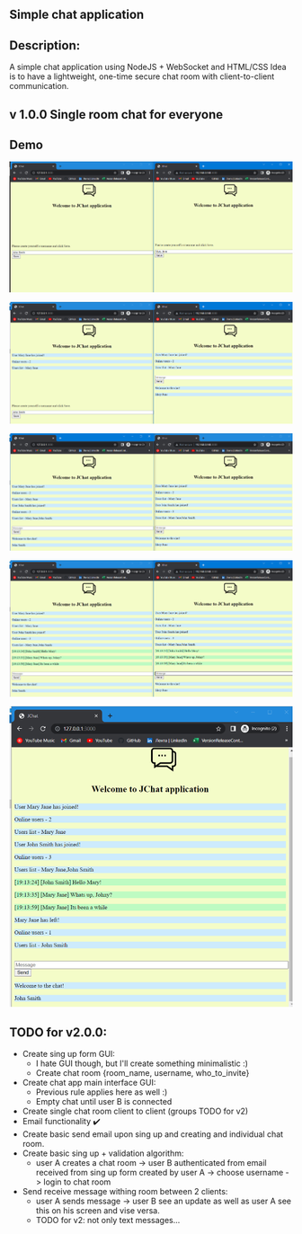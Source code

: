Simple chat application
---
Description:
---
A simple chat application using NodeJS + WebSocket and HTML/CSS
Idea is to have a lightweight, one-time secure chat room with client-to-client communication.

v 1.0.0 Single room chat for everyone
---

Demo
---
![](https://github.com/swifty94/jchat/blob/master/demo/demo_1.png)

![](https://github.com/swifty94/jchat/blob/master/demo/demo_2.png)

![](https://github.com/swifty94/jchat/blob/master/demo/demo_3.png)

![](https://github.com/swifty94/jchat/blob/master/demo/demo_4.png)

![](https://github.com/swifty94/jchat/blob/master/demo/demo_5.png)

TODO for v2.0.0:
---

- Create sing up form GUI:
    - I hate GUI though, but I'll create something minimalistic :)
    - Create chat room {room_name, username, who_to_invite}
- Create chat app main interface GUI:
    - Previous rule applies here as well :)
    - Empty chat until user B is connected
- Create single chat room client to client (groups TODO for v2)
- Email functionality :heavy_check_mark:
- Create basic send email upon sing up and creating and individual chat room.
- Create basic sing up + validation algorithm:
   - user A creates a chat room -> user B authenticated from email received from sing up form created by user A -> choose username -> login to chat room
- Send receive message withing room between 2 clients:
    - user A sends message -> user B see an update as well as user A see this on his screen and vise versa.
    - TODO for v2: not only text messages...